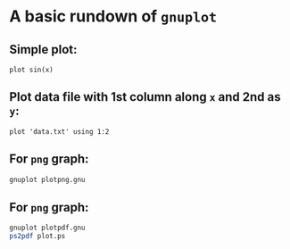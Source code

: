# A basic rundown of `gnuplot`

## Simple plot:
```plot sin(x)```

## Plot data file with 1st column along `x` and 2nd as `y`:
```plot 'data.txt' using 1:2```

## For `png` graph:
```bash
gnuplot plotpng.gnu
```
## For `png` graph:
```bash
gnuplot plotpdf.gnu
ps2pdf plot.ps
```
